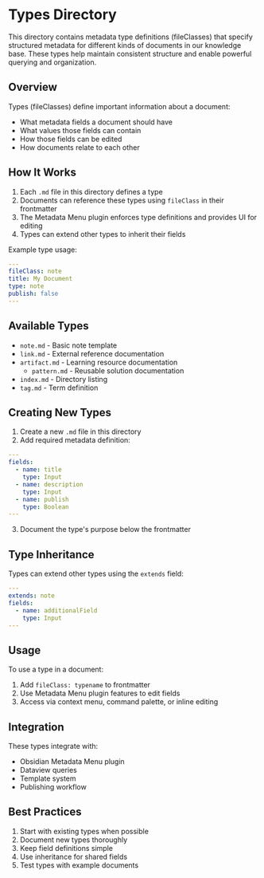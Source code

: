 # Types Directory

This directory contains metadata type definitions (fileClasses) that specify structured metadata for different kinds of documents in our knowledge base. These types help maintain consistent structure and enable powerful querying and organization.

## Overview

Types (fileClasses) define important information about a document:
- What metadata fields a document should have
- What values those fields can contain
- How those fields can be edited
- How documents relate to each other

## How It Works

1. Each `.md` file in this directory defines a type
2. Documents can reference these types using `fileClass` in their frontmatter
3. The Metadata Menu plugin enforces type definitions and provides UI for editing
4. Types can extend other types to inherit their fields

Example type usage:
```yaml
---
fileClass: note
title: My Document
type: note
publish: false
---
```

## Available Types

- `note.md` - Basic note template
- `link.md` - External reference documentation
- `artifact.md` - Learning resource documentation
	- `pattern.md` - Reusable solution documentation
- `index.md` - Directory listing
- `tag.md` - Term definition

## Creating New Types

1. Create a new `.md` file in this directory
2. Add required metadata definition:
```yaml
---
fields:
  - name: title
    type: Input
  - name: description
    type: Input
  - name: publish
    type: Boolean
---
```
3. Document the type's purpose below the frontmatter

## Type Inheritance

Types can extend other types using the `extends` field:
```yaml
---
extends: note
fields:
  - name: additionalField
    type: Input
---
```

## Usage

To use a type in a document:
1. Add `fileClass: typename` to frontmatter
2. Use Metadata Menu plugin features to edit fields
3. Access via context menu, command palette, or inline editing

## Integration

These types integrate with:
- Obsidian Metadata Menu plugin
- Dataview queries
- Template system
- Publishing workflow

## Best Practices

1. Start with existing types when possible
2. Document new types thoroughly
3. Keep field definitions simple
4. Use inheritance for shared fields
5. Test types with example documents